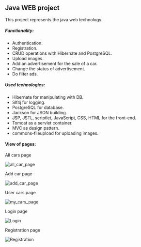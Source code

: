 ## Java WEB project

This project represents the java web technology. 

##### Functionality:
- Authentication.
- Registration.
- CRUD operations with Hibernate and PostgreSQL.
- Upload images.
- Add an advertisement for the sale of a car.
- Change the status of advertisement.
- Do filter ads.

##### Used technologies:

- Hibernate for manipulating with DB.
- Slf4j for logging.
- PostgreSQL for database.
- Jackson for JSON building.
- JSP, JSTL, scriptlet, JavaScript, CSS, HTML for the front-end.
- Tomcat as a servlet container.
- MVC as design pattern.
- commons-fileupload for uploading images.

#### View of pages:

All cars page

![all_car_page](https://user-images.githubusercontent.com/32255911/104672447-861a1a80-572b-11eb-84dc-d56ad05b4e45.png)


Add car page

![add_car_page](https://user-images.githubusercontent.com/32255911/104672385-713d8700-572b-11eb-9054-553f477a5575.png)

User cars page 

![my_cars_page](https://user-images.githubusercontent.com/32255911/104672498-a3e77f80-572b-11eb-8e0e-aeed1cb05195.png)

Login page 

![Login](https://user-images.githubusercontent.com/32255911/104672570-bf528a80-572b-11eb-8e22-f4aedcce2236.png)

Registration page

![Registration](https://user-images.githubusercontent.com/32255911/104672558-bbbf0380-572b-11eb-8231-b0a351377ba1.png)

